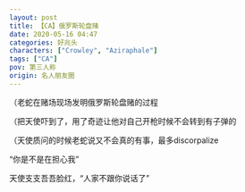 ```yaml
---
layout: post
title: 【CA】俄罗斯轮盘赌
date: 2020-05-16 04:47
categories: 好兆头
characters: ["Crowley", "Aziraphale"]
tags: ["CA"]
pov: 第三人称
origin: 名人朋友圈
---
```


（老蛇在赌场现场发明俄罗斯轮盘赌的过程

（把天使吓到了，用了奇迹让他对自己开枪时候不会转到有子弹的

（天使质问的时候老蛇说又不会真的有事，最多discorpalize

“你是不是在担心我”

天使支支吾吾脸红，“人家不跟你说话了”
